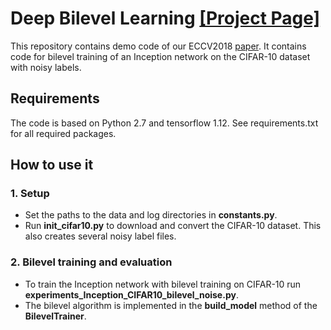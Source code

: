 # Deep Bilevel Learning [[Project Page]](https://sjenni.github.io/DeepBilevel/) 

This repository contains demo code of our ECCV2018 [paper](https://arxiv.org/abs/1809.01465). It contains code for bilevel training of an Inception network on the CIFAR-10 dataset with noisy labels. 

## Requirements
The code is based on Python 2.7 and tensorflow 1.12. See requirements.txt for all required packages.

## How to use it

### 1. Setup

- Set the paths to the data and log directories in **constants.py**.
- Run **init_cifar10.py** to download and convert the CIFAR-10 dataset. This also creates several noisy label files.

### 2. Bilevel training and evaluation 

- To train the Inception network with bilevel training on CIFAR-10 run **experiments_Inception_CIFAR10_bilevel_noise.py**.
- The bilevel algorithm is implemented in the **build_model** method of the **BilevelTrainer**.
